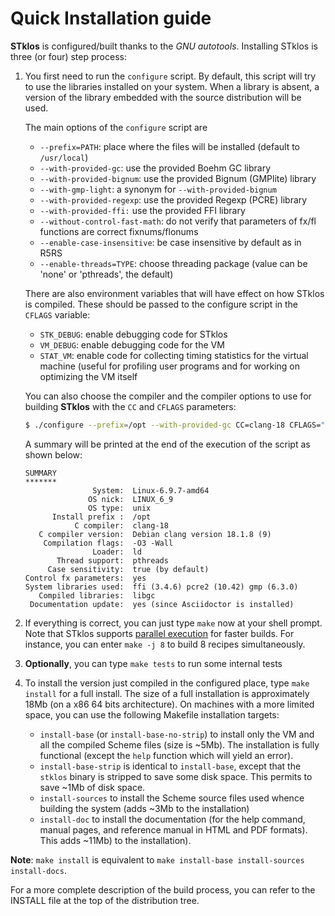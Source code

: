 Quick Installation guide
=======================

**STklos** is configured/built thanks to the *GNU autotools*. Installing STklos is three (or
four) step process:

1.  You first need to run the `configure` script. By default, this script will try to use the
    libraries installed on your system. When a library is absent, a version of the library embedded
    with the source distribution will be used.

    The main options of the `configure` script are

    - `--prefix=PATH`: place where the files will be installed (default to `/usr/local`)
    - `--with-provided-gc`: use the provided Boehm GC library
    - `--with-provided-bignum`: use the provided Bignum (GMPlite) library
    - `--with-gmp-light`: a synonym for `--with-provided-bignum`
    - `--with-provided-regexp`: use the provided Regexp (PCRE) library
    - `--with-provided-ffi:` use the provided FFI library
    - `--without-control-fast-math`: do not verify that parameters of fx/fl functions are correct fixnums/flonums
    - `--enable-case-insensitive`: be case insensitive by default as in R5RS
    - `--enable-threads=TYPE`: choose threading package (value can be 'none' or 'pthreads', the default)

    There are also environment variables that will have effect on how STklos is compiled. These should be passed to the configure script in the `CFLAGS` variable:

    - `STK_DEBUG`: enable debugging code for STklos
    - `VM_DEBUG`: enable debugging code for the VM
    - `STAT_VM`: enable code for collecting timing statistics for the virtual machine (useful for profiling user programs and for working on optimizing the VM itself

    You can also choose the compiler and the compiler options to use for building **STklos** with the `CC` and `CFLAGS` parameters:

    ```bash
    $ ./configure --prefix=/opt --with-provided-gc CC=clang-18 CFLAGS="-O3 -Wall -DSTAT_VM"
    ```

    A summary will be printed at the end of the execution of the script as shown below:

    ```
    SUMMARY
    *******
                   System:  Linux-6.9.7-amd64
                  OS nick:  LINUX_6_9
                  OS type:  unix
          Install prefix :  /opt
               C compiler:  clang-18
       C compiler version:  Debian clang version 18.1.8 (9)
        Compilation flags:  -O3 -Wall
                   Loader:  ld
           Thread support:  pthreads
         Case sensitivity:  true (by default)
    Control fx parameters:  yes
    System libraries used:  ffi (3.4.6) pcre2 (10.42) gmp (6.3.0)
       Compiled libraries:  libgc
     Documentation update:  yes (since Asciidoctor is installed)
    ```


2. If everything is correct, you can just type `make` now at your shell prompt. Note that
   STklos supports [parallel execution](https://www.gnu.org/software/make/manual/html_node/Parallel.html)
   for faster builds. For instance, you can enter `make -j 8` to build 8 recipes simultaneously.

3. **Optionally**, you can type `make tests` to run some internal tests

4. To install the version just compiled in the configured place, type `make install` for a full install. The size of a full installation is approximately 18Mb (on a x86 64 bits architecture).
On machines with a more limited space, you can use the following Makefile installation targets:
    - `install-base` (or `install-base-no-strip`) to install only the VM and all the compiled Scheme files (size is ~5Mb). The installation is fully functional (except the `help` function which will yield an error).
    - `install-base-strip` is identical to `install-base`, except that the `stklos` binary is stripped to save some disk space. This permits to save ~1Mb of disk space.
    - `install-sources` to install the Scheme source files used whence building the system (adds ~3Mb to the installation)
    - `install-doc` to install the documentation (for the help command, manual pages, and reference manual in HTML and PDF formats). This adds ~11Mb) to the installation).

**Note**: `make install` is equivalent to `make install-base install-sources install-docs`.



For a more complete description of the build process, you can refer to the
INSTALL file at the top of the distribution tree.
